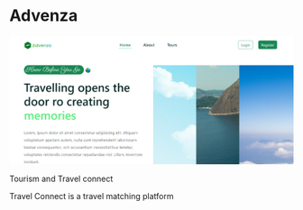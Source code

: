 # Advenza

![advenza screenshot](./Screenshot.png)

Tourism and Travel connect

Travel Connect is a travel matching platform